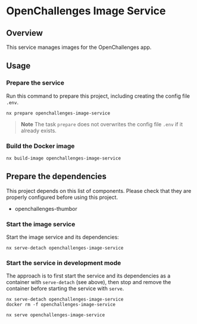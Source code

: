 # OpenChallenges Image Service

## Overview

This service manages images for the OpenChallenges app.

## Usage

### Prepare the service

Run this command to prepare this project, including creating the config file `.env`.

```console
nx prepare openchallenges-image-service
```

> **Note** The task `prepare` does not overwrites the config file `.env` if it already exists.

### Build the Docker image

```console
nx build-image openchallenges-image-service
```

## Prepare the dependencies

This project depends on this list of components. Please check that they are properly configured
before using this project.

- openchallenges-thumbor

### Start the image service

Start the image service and its dependencies:

```console
nx serve-detach openchallenges-image-service
```

### Start the service in development mode

The approach is to first start the service and its dependencies as a container with `serve-detach`
(see above), then stop and remove the container before starting the service with `serve`.

```console
nx serve-detach openchallenges-image-service
docker rm -f openchallenges-image-service

nx serve openchallenges-image-service
```
